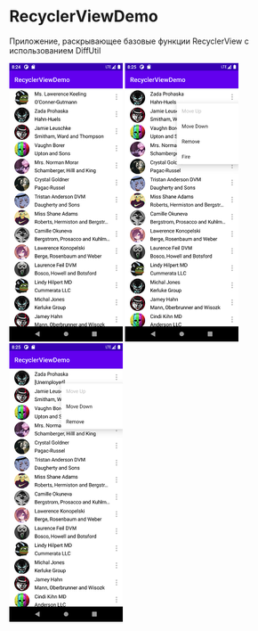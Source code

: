 # RecyclerViewDemo
Приложение, раскрывающее базовые функции RecyclerView с использованием DiffUtil

![Скриншот приложения](https://github.com/FrikoGad/RecyclerViewDemo/raw/main/screenshots/1.png)  ![Скриншот приложения](https://github.com/FrikoGad/RecyclerViewDemo/raw/main/screenshots/2.png)  ![Скриншот приложения](https://github.com/FrikoGad/RecyclerViewDemo/raw/main/screenshots/3.png)
